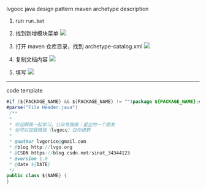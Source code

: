 lvgocc java design pattern maven archetype description

1. run ``run.bat``

2. 找到新增模块菜单
![](https://i.loli.net/2020/10/18/GW1Qg5UOXoY3Mu6.png)

3. 打开 maven 仓库目录，找到 archetype-catalog.xml
![](https://i.loli.net/2020/10/18/XQTL6IkZNaRtcu8.png)

4. 复制文档内容
![](https://i.loli.net/2020/10/18/vU8CIyZ6dBANaxJ.png)

5. 填写
![](https://i.loli.net/2020/10/18/Skm5hszyRwIK9qr.png)



----

code template

```java
#if (${PACKAGE_NAME} && ${PACKAGE_NAME} != "")package ${PACKAGE_NAME};#end
#parse("File Header.java")
 /**
 *
 * 欢迎跟我一起学习，公众号搜索：星尘的一个朋友 
 * 也可以加我微信（lvgocc）拉你进群
 *
 * @author lvgorice@gmail.com
 * @blog http://lvgo.org
 * @CSDN https://blog.csdn.net/sinat_34344123
 * @version 1.0
 * @date ${DATE}
 */
public class ${NAME} {
}
```